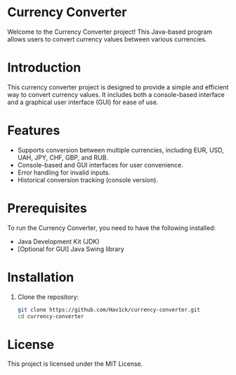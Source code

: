 # Currency Converter

Welcome to the Currency Converter project! This Java-based program allows users to convert currency values between various currencies.

# Introduction

This currency converter project is designed to provide a simple and efficient way to convert currency values. It includes both a console-based interface and a graphical user interface (GUI) for ease of use.

# Features

- Supports conversion between multiple currencies, including EUR, USD, UAH, JPY, CHF, GBP, and RUB.
- Console-based and GUI interfaces for user convenience.
- Error handling for invalid inputs.
- Historical conversion tracking (console version).

# Prerequisites

To run the Currency Converter, you need to have the following installed:

- Java Development Kit (JDK)
- [Optional for GUI] Java Swing library

# Installation

1. Clone the repository:

   ```bash
   git clone https://github.com/Hav1ck/currency-converter.git
   cd currency-converter

# License

This project is licensed under the MIT License.
